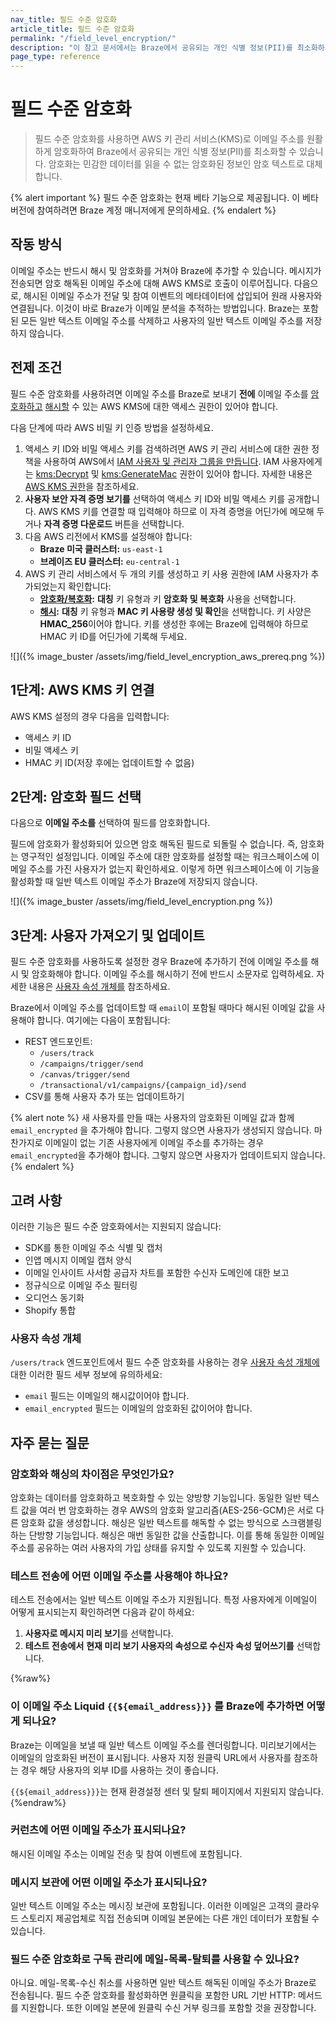 ```yaml
---
nav_title: 필드 수준 암호화
article_title: 필드 수준 암호화
permalink: "/field_level_encryption/"
description: "이 참고 문서에서는 Braze에서 공유되는 개인 식별 정보(PII)를 최소화하기 위해 이메일 주소를 암호화하는 방법에 대해 설명합니다."
page_type: reference
---
```


# 필드 수준 암호화

> 필드 수준 암호화를 사용하면 AWS 키 관리 서비스(KMS)로 이메일 주소를 원활하게 암호화하여 Braze에서 공유되는 개인 식별 정보(PII)를 최소화할 수 있습니다. 암호화는 민감한 데이터를 읽을 수 없는 암호화된 정보인 암호 텍스트로 대체합니다.

{% alert important %}
필드 수준 암호화는 현재 베타 기능으로 제공됩니다. 이 베타 버전에 참여하려면 Braze 계정 매니저에게 문의하세요.
{% endalert %}

## 작동 방식

이메일 주소는 반드시 해시 및 암호화를 거쳐야 Braze에 추가할 수 있습니다. 메시지가 전송되면 암호 해독된 이메일 주소에 대해 AWS KMS로 호출이 이루어집니다. 다음으로, 해시된 이메일 주소가 전달 및 참여 이벤트의 메타데이터에 삽입되어 원래 사용자와 연결됩니다. 이것이 바로 Braze가 이메일 분석을 추적하는 방법입니다. Braze는 포함된 모든 일반 텍스트 이메일 주소를 삭제하고 사용자의 일반 텍스트 이메일 주소를 저장하지 않습니다.

## 전제 조건

필드 수준 암호화를 사용하려면 이메일 주소를 Braze로 보내기 **전에** 이메일 주소를 [암호화하고](https://docs.aws.amazon.com/kms/latest/APIReference/API_Encrypt.html) [해시할](https://docs.aws.amazon.com/kms/latest/APIReference/API_GenerateMac.html) 수 있는 AWS KMS에 대한 액세스 권한이 있어야 합니다. 

다음 단계에 따라 AWS 비밀 키 인증 방법을 설정하세요.

1. 액세스 키 ID와 비밀 액세스 키를 검색하려면 AWS 키 관리 서비스에 대한 권한 정책을 사용하여 AWS에서 [IAM 사용자 및 관리자 그룹을 만듭니다](https://docs.aws.amazon.com/IAM/latest/UserGuide/getting-set-up.html#create-an-admin). IAM 사용자에게는 [kms:Decrypt](https://docs.aws.amazon.com/kms/latest/APIReference/API_Decrypt.html) 및 [kms:GenerateMac](https://docs.aws.amazon.com/kms/latest/APIReference/API_GenerateMac.html) 권한이 있어야 합니다. 자세한 내용은 [AWS KMS 권한](https://docs.aws.amazon.com/kms/latest/developerguide/kms-api-permissions-reference.html)을 참조하세요.
2. **사용자 보안 자격 증명 보기를** 선택하여 액세스 키 ID와 비밀 액세스 키를 공개합니다. AWS KMS 키를 연결할 때 입력해야 하므로 이 자격 증명을 어딘가에 메모해 두거나 **자격 증명 다운로드** 버튼을 선택합니다.
3. 다음 AWS 리전에서 KMS를 설정해야 합니다:
    - **Braze 미국 클러스터:** `us-east-1`
    - **브레이즈 EU 클러스터:** `eu-central-1`
4. AWS 키 관리 서비스에서 두 개의 키를 생성하고 키 사용 권한에 IAM 사용자가 추가되었는지 확인합니다:
    - **[암호화/복호화](https://docs.aws.amazon.com/kms/latest/developerguide/create-keys.html#create-symmetric-cmk):** **대칭** 키 유형과 키 **암호화 및 복호화** 사용을 선택합니다.
    - **[해시](https://docs.aws.amazon.com/kms/latest/developerguide/hmac-create-key.html):** **대칭** 키 유형과 **MAC 키 사용량 생성 및 확인**을 선택합니다. 키 사양은 **HMAC_256**이어야 합니다. 키를 생성한 후에는 Braze에 입력해야 하므로 HMAC 키 ID를 어딘가에 기록해 두세요.

![]({% image_buster /assets/img/field_level_encryption_aws_prereq.png %})

## 1단계: AWS KMS 키 연결

AWS KMS 설정의 경우 다음을 입력합니다:

- 액세스 키 ID
- 비밀 액세스 키
- HMAC 키 ID(저장 후에는 업데이트할 수 없음)

## 2단계: 암호화 필드 선택

다음으로 **이메일 주소를** 선택하여 필드를 암호화합니다. 

필드에 암호화가 활성화되어 있으면 암호 해독된 필드로 되돌릴 수 없습니다. 즉, 암호화는 영구적인 설정입니다. 이메일 주소에 대한 암호화를 설정할 때는 워크스페이스에 이메일 주소를 가진 사용자가 없는지 확인하세요. 이렇게 하면 워크스페이스에 이 기능을 활성화할 때 일반 텍스트 이메일 주소가 Braze에 저장되지 않습니다.

![]({% image_buster /assets/img/field_level_encryption.png %})

## 3단계: 사용자 가져오기 및 업데이트

필드 수준 암호화를 사용하도록 설정한 경우 Braze에 추가하기 전에 이메일 주소를 해시 및 암호화해야 합니다. 이메일 주소를 해시하기 전에 반드시 소문자로 입력하세요. 자세한 내용은 [사용자 속성 개체를](#user-attributes-object) 참조하세요.

Braze에서 이메일 주소를 업데이트할 때 `email`이 포함될 때마다 해시된 이메일 값을 사용해야 합니다. 여기에는 다음이 포함됩니다:

- REST 엔드포인트:
    - `/users/track`
    - `/campaigns/trigger/send`
    - `/canvas/trigger/send`
    - `/transactional/v1/campaigns/{campaign_id}/send`
- CSV를 통해 사용자 추가 또는 업데이트하기

{% alert note %}
새 사용자를 만들 때는 사용자의 암호화된 이메일 값과 함께 `email_encrypted` 을 추가해야 합니다. 그렇지 않으면 사용자가 생성되지 않습니다. 마찬가지로 이메일이 없는 기존 사용자에게 이메일 주소를 추가하는 경우 `email_encrypted`을 추가해야 합니다. 그렇지 않으면 사용자가 업데이트되지 않습니다.
{% endalert %}

## 고려 사항

이러한 기능은 필드 수준 암호화에서는 지원되지 않습니다:

- SDK를 통한 이메일 주소 식별 및 캡처
- 인앱 메시지 이메일 캡처 양식
- 이메일 인사이트 사서함 공급자 차트를 포함한 수신자 도메인에 대한 보고
- 정규식으로 이메일 주소 필터링
- 오디언스 동기화
- Shopify 통합

### 사용자 속성 개체

`/users/track` 엔드포인트에서 필드 수준 암호화를 사용하는 경우 [사용자 속성 개체에]({{site.baseurl}}/api/objects_filters/user_attributes_object) 대한 이러한 필드 세부 정보에 유의하세요:

- `email` 필드는 이메일의 해시값이어야 합니다.
- `email_encrypted` 필드는 이메일의 암호화된 값이어야 합니다.

## 자주 묻는 질문

### 암호화와 해싱의 차이점은 무엇인가요?

암호화는 데이터를 암호화하고 복호화할 수 있는 양방향 기능입니다. 동일한 일반 텍스트 값을 여러 번 암호화하는 경우 AWS의 암호화 알고리즘(AES-256-GCM)은 서로 다른 암호화 값을 생성합니다. 해싱은 일반 텍스트를 해독할 수 없는 방식으로 스크램블링하는 단방향 기능입니다. 해싱은 매번 동일한 값을 산출합니다. 이를 통해 동일한 이메일 주소를 공유하는 여러 사용자의 가입 상태를 유지할 수 있도록 지원할 수 있습니다.

### 테스트 전송에 어떤 이메일 주소를 사용해야 하나요?
테스트 전송에서는 일반 텍스트 이메일 주소가 지원됩니다. 특정 사용자에게 이메일이 어떻게 표시되는지 확인하려면 다음과 같이 하세요:

1. **사용자로 메시지 미리 보기**를 선택합니다.
2. **테스트 전송에서** **현재 미리 보기 사용자의 속성으로 수신자 속성 덮어쓰기를** 선택합니다.

{%raw%}
### 이 이메일 주소 Liquid `{{${email_address}}}` 를 Braze에 추가하면 어떻게 되나요?

Braze는 이메일을 보낼 때 일반 텍스트 이메일 주소를 렌더링합니다. 미리보기에서는 이메일의 암호화된 버전이 표시됩니다. 사용자 지정 원클릭 URL에서 사용자를 참조하는 경우 해당 사용자의 외부 ID를 사용하는 것이 좋습니다.

`{{${email_address}}}`는 현재 환경설정 센터 및 탈퇴 페이지에서 지원되지 않습니다.
{%endraw%}

### 커런츠에 어떤 이메일 주소가 표시되나요?

해시된 이메일 주소는 이메일 전송 및 참여 이벤트에 포함됩니다.

### 메시지 보관에 어떤 이메일 주소가 표시되나요?

일반 텍스트 이메일 주소는 메시징 보관에 포함됩니다. 이러한 이메일은 고객의 클라우드 스토리지 제공업체로 직접 전송되며 이메일 본문에는 다른 개인 데이터가 포함될 수 있습니다.

### 필드 수준 암호화로 구독 관리에 메일-목록-탈퇴를 사용할 수 있나요?

아니요. 메일-목록-수신 취소를 사용하면 일반 텍스트 해독된 이메일 주소가 Braze로 전송됩니다. 필드 수준 암호화를 활성화하면 원클릭을 포함한 URL 기반 HTTP: 메서드를 지원합니다. 또한 이메일 본문에 원클릭 수신 거부 링크를 포함할 것을 권장합니다.
